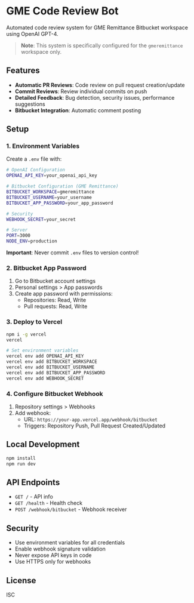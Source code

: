 # GME Code Review Bot

Automated code review system for GME Remittance Bitbucket workspace using OpenAI GPT-4.

> **Note**: This system is specifically configured for the `gmeremittance` workspace only.

## Features

- **Automatic PR Reviews**: Code review on pull request creation/update
- **Commit Reviews**: Review individual commits on push
- **Detailed Feedback**: Bug detection, security issues, performance suggestions
- **Bitbucket Integration**: Automatic comment posting

## Setup

### 1. Environment Variables

Create a `.env` file with:

```bash
# OpenAI Configuration
OPENAI_API_KEY=your_openai_api_key

# Bitbucket Configuration (GME Remittance)
BITBUCKET_WORKSPACE=gmeremittance
BITBUCKET_USERNAME=your_username
BITBUCKET_APP_PASSWORD=your_app_password

# Security
WEBHOOK_SECRET=your_secret

# Server
PORT=3000
NODE_ENV=production
```

**Important**: Never commit `.env` files to version control!

### 2. Bitbucket App Password

1. Go to Bitbucket account settings
2. Personal settings > App passwords  
3. Create app password with permissions:
   - Repositories: Read, Write
   - Pull requests: Read, Write

### 3. Deploy to Vercel

```bash
npm i -g vercel
vercel

# Set environment variables
vercel env add OPENAI_API_KEY
vercel env add BITBUCKET_WORKSPACE
vercel env add BITBUCKET_USERNAME
vercel env add BITBUCKET_APP_PASSWORD
vercel env add WEBHOOK_SECRET
```

### 4. Configure Bitbucket Webhook

1. Repository settings > Webhooks
2. Add webhook:
   - URL: `https://your-app.vercel.app/webhook/bitbucket`
   - Triggers: Repository Push, Pull Request Created/Updated

## Local Development

```bash
npm install
npm run dev
```

## API Endpoints

- `GET /` - API info
- `GET /health` - Health check
- `POST /webhook/bitbucket` - Webhook receiver

## Security

- Use environment variables for all credentials
- Enable webhook signature validation
- Never expose API keys in code
- Use HTTPS only for webhooks

## License

ISC